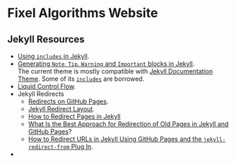 # Fixel Algorithms Website


## Jekyll Resources

 * 	[Using `includes` in Jekyll](https://jekyllrb.com/docs/includes/).
 *	[Generating `Note`, `Tip`, `Warning` and `Important` blocks in Jekyll](https://idratherbewriting.com/documentation-theme-jekyll/mydoc_alerts.html).  
	The current theme is mostly compatible with [Jekyll Documentation Theme](https://idratherbewriting.com). Some of its [`includes`](https://github.com/tomjoht/documentation-theme-jekyll/blob/gh-pages/_includes) are borrowed.
 *	[Liquid Control Flow](https://shopify.github.io/liquid/tags/control-flow/).
 *	Jekyll Redirects
	*	[Redirects on GitHub Pages](https://help.github.com/en/articles/redirects-on-github-pages).
	*	[Jekyll Redirect Layout](https://github.com/jekylltools/jekyll-redirect-layout).
	*	[How to Redirect Pages in Jekyll](https://adam.garrett-harris.com/how-to-redirect-pages-in-jekyll/)
	*	[What Is the Best Approach for Redirection of Old Pages in Jekyll and GitHub Pages](https://stackoverflow.com/questions/10178304/what-is-the-best-approach-for-redirection-of-old-pages-in-jekyll-and-github-page)?
	*	[How to Redirect URLs in Jekyll Using GitHub Pages and the `jekyll-redirect-from` Plug In](http://joshualande.com/redirect-urls-jekyll-github).
 *

